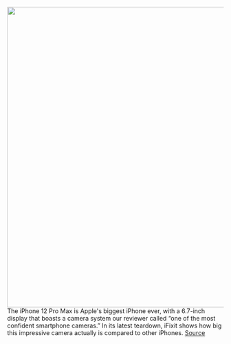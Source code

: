 <img src='https://cdn.vox-cdn.com/thumbor/myNmbRjKATdFf1P_vVSb7LNWBeg=/0x0:2050x1367/1200x800/filters:focal(861x520:1189x848)/cdn.vox-cdn.com/uploads/chorus_image/image/67839635/bfarsace_201106_4269_022.0.0.jpg' width='700px' /><br/>
The iPhone 12 Pro Max is Apple's biggest iPhone ever, with a 6.7-inch display that boasts a camera system our reviewer called “one of the most confident smartphone cameras.” In its latest teardown, iFixit shows how big this impressive camera actually is compared to other iPhones.
<a href='https://www.theverge.com/2020/11/21/21588664/apple-iphone-12-pro-max-teardown-ifixit-camera'> Source <a/>
